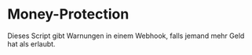 # Money-Protection
Dieses Script gibt Warnungen in einem Webhook, falls jemand mehr Geld hat als erlaubt.
